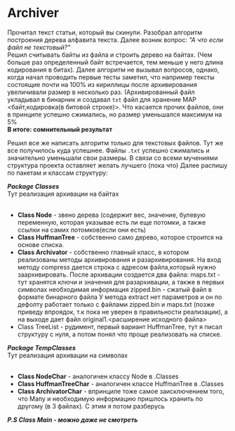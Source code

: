 # Archiver

  Прочитал текст статьи, который вы скинули. Разобрал алгоритм построения дерева алфавита текста. Далее возник вопрос: *"А что если файл не текстовый?"*<br />
  Решил считывать байты из файла и строить дерево на байтах. (Чем больше раз определенный байт встречается, тем меньше у него длина кодирования в битах). 
  Далее алгоритм не вызывал вопросов, однако, когда начал проводить первые тесты заметил, что например тексты состоящие почти на 100% из кириллицы после архивирования увеличивали размер в несколько раз. 
(Архивированный файл укладывал в бинарник и создавал `txt` файл для хранение MAP <байт,кодировка(в битовой строке)>. Что касается прочих файлов, они в принципе успешно сжимались, но размер уменьшался максимум на 5%<br />
**В итоге: cомнительный результат**

  Решил все же написать алгоритм только для текстовых файлов. Тут же все получилось куда успешнее. Файлы `.txt` успешно сжимались и значительно уменьшали свои размеры.
В связи со всеми мучениями структура проекта оставляет желать лучшего (пока что)
Далее распишу по пакетам и классам структуру:

***Package Classes***<br />
Тут реализация архивации на байтах<br /><br />
- **Class Node** - звено дерева (содержит вес, значение, булевую переменную, которая указывае есть ли еще потомки, а также ссылки на самих потомков(если они есть)
- **Class HuffmanTree** - собственно само дерево, которое строится на основе списка.
- **Class Archivator** - собственно главный класс, в котором реализованы методы архивирования и разархивирования. На вход методу compress дается строка с адресом файла,который нужно заархивировать. После архивации
создается два файла: 
maps.txt - тут хранятся ключи и значения для разархивации, а также в первых символах необходимая информация
zipped.bin -  сжатый файл в формате бинарного файла
У метода extract нет параметров и он по дефолту работает только с файлами zipped.bin и maps.txt (позже приведу впроядок, т.к  пока не уверен в правильности реализации), а на выходе дает файл original1.<расширение исходного файла>
- Class TreeList - рудимент, первый вариант HuffmanTree, тут я писал структуру с нуля, а потом понял что проще реализовать на списке.<br />

***Package TempClasses***<br />
Тут реализация архивации на символах<br /><br />
- **Class NodeChar** - аналогичен классу Node в .Classes
- **Class HuffmanTreeChar** - аналогичен классе HuffmanTree в .Classes
- **Class ArchivatorChar** - впринципе тоже самое заисключением того, что Мапу и необходимую информацию пришлось хранить по другому (в 3 файлах). С этим я потом разберусь


***P.S Class Main - можно даже не смотреть***
